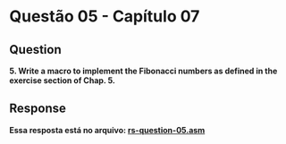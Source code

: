 
# Questão 05 - Capítulo 07

## Question

**<p>5. Write a macro to implement the Fibonacci numbers as defined in the exercise
section of Chap. 5. </p>**

## Response

**Essa resposta está no arquivo: <a href="./rs-question-05.asm">rs-question-05.asm</a></p>**
